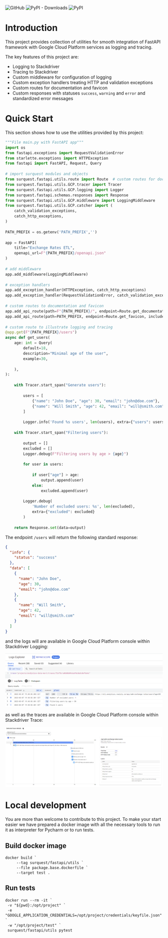 ![GitHub](https://img.shields.io/github/license/surquest/python-fastapi-utils?style=flat-square)
![PyPI - Downloads](https://img.shields.io/pypi/dm/surquest-fastapi-utils?style=flat-square)
![PyPI](https://img.shields.io/pypi/v/surquest-fastapi-utils)

# Introduction

This project provides collection of utilities for smooth integration of FastAPI framework with Google Cloud Platform services as logging and tracing.

The key features of this project are:

* Logging to Stackdriver
* Tracing to Stackdriver
* Custom middleware for configuration of logging
* Custom exception handlers treating HTTP and validation exceptions
* Custom routes for documentation and favicon
* Custom responses with statuses `success`, `warning` and `error` and standardized error messages

# Quick Start

This section shows how to use the utilities provided by this project:

```python
"""File main.py with FastAPI app"""
import os
from fastapi.exceptions import RequestValidationError
from starlette.exceptions import HTTPException
from fastapi import FastAPI, Request, Query

# import surquest modules and objects
from surquest.fastapi.utils.route import Route  # custom routes for documentation and FavIcon
from surquest.fastapi.utils.GCP.tracer import Tracer
from surquest.fastapi.utils.GCP.logging import Logger
from surquest.fastapi.schemas.responses import Response
from surquest.fastapi.utils.GCP.middleware import LoggingMiddleware
from surquest.fastapi.utils.GCP.catcher import (
    catch_validation_exceptions,
    catch_http_exceptions,
)

PATH_PREFIX = os.getenv('PATH_PREFIX','')

app = FastAPI(
    title="Exchange Rates ETL",
    openapi_url=F"{PATH_PREFIX}/openapi.json"
)

# add middleware
app.add_middleware(LoggingMiddleware)

# exception handlers
app.add_exception_handler(HTTPException, catch_http_exceptions)
app.add_exception_handler(RequestValidationError, catch_validation_exceptions)

# custom routes to documentation and favicon
app.add_api_route(path=F"{PATH_PREFIX}/", endpoint=Route.get_documentation, include_in_schema=False)
app.add_api_route(path=PATH_PREFIX, endpoint=Route.get_favicon, include_in_schema=False)

# custom route to illustrate logging and tracing
@app.get(F"{PATH_PREFIX}/users")
async def get_users(
    age: int = Query(
        default=18,
        description="Minimal age of the user",
        example=30,

    ),
):

    with Tracer.start_span("Generate users"):

        users = [
            {"name": "John Doe", "age": 30, "email": "john@doe.com"},
            {"name": "Will Smith", "age": 42, "email": "will@smith.com"}
        ]

        Logger.info('Found %s users', len(users), extra={"users": users})

    with Tracer.start_span("Filtering users"):

        output = []
        excluded = []
        Logger.debug(F"Filtering users by age > {age}")

        for user in users:

            if user["age"] > age:
                output.append(user)
            else:
                excluded.append(user)

        Logger.debug(
            'Number of excluded users: %s', len(excluded),
            extra={"excluded": excluded}
        )

    return Response.set(data=output)
```

The endpoint `/users` will return the following standard response:

```json
{
  "info": {
    "status": "success"
  },
  "data": [
    {
      "name": "John Doe",
      "age": 30,
      "email": "john@doe.com"
    },
    {
      "name": "Will Smith",
      "age": 42,
      "email": "will@smith.com"
    }
  ]
}
```

and the logs will are available in Google Cloud Platform console within Stackdriver Logging:

![Log Entries](https://github.com/surquest/python-fastapi-utils/blob/main/assets/img/logs.png?raw=true)

as well as the traces are available in Google Cloud Platform console within Stackdriver Trace:

![Trace](https://github.com/surquest/python-fastapi-utils/blob/main/assets/img/trace.png?raw=true)


# Local development

You are more than welcome to contribute to this project. To make your start easier we have prepared a docker image with all the necessary tools to run it as interpreter for Pycharm or to run tests.


## Build docker image
```
docker build `
     --tag surquest/fastapi/utils `
     --file package.base.dockerfile `
     --target test .
```

## Run tests
```
docker run --rm -it `
 -v "${pwd}:/opt/project" `
 -e "GOOGLE_APPLICATION_CREDENTIALS=/opt/project/credentials/keyfile.json" `
 -w "/opt/project/test" `
 surquest/fastapi/utils pytest
```
